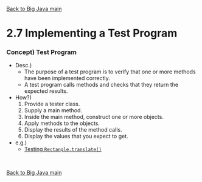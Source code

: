 [Back to Big Java main](../../../main.md)

# 2.7 Implementing a Test Program
### Concept) Test Program
- Desc.)
  - The purpose of a test program is to verify that one or more methods have been implemented correctly. 
  - A test program calls methods and checks that they return the expected results.
- How?)
  1. Provide a tester class. 
  2. Supply a main method. 
  3. Inside the main method, construct one or more objects.
  4. Apply methods to the objects.
  5. Display the results of the method calls.
  6. Display the values that you expect to get.
- e.g.)
  - [Testing ```Rectangle.translate()```](TesterHozy.java)


<br>

[Back to Big Java main](../../../main.md)